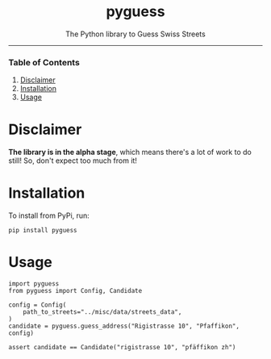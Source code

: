 <div align="center">

# pyguess
The Python library to Guess Swiss Streets

</div>

---

### Table of Contents

1.  [Disclaimer](#org00a6381)
2.  [Installation](#org549dfd1)
3.  [Usage](#orgc7de4f4)



<a id="org00a6381"></a>

# Disclaimer

**The library is in the alpha stage**, which means there's a lot of work to do still! So, don't expect too much from it!


<a id="org549dfd1"></a>

# Installation

To install from PyPi, run:

    pip install pyguess


<a id="orgc7de4f4"></a>

# Usage

    import pyguess
    from pyguess import Config, Candidate

    config = Config(
        path_to_streets="../misc/data/streets_data",
    )
    candidate = pyguess.guess_address("Rigistrasse 10", "Pfaffikon", config)

    assert candidate == Candidate("rigistrasse 10", "pfäffikon zh")

